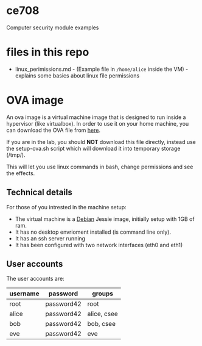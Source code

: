# ce708
Computer security module examples

# files in this repo
* linux_perimissions.md - (Example file in ```/home/alice``` inside the VM) - explains some basics about linux file permissions

# OVA image
An ova image is a virtual machine image that is designed to run inside a hypervisor (like virtualbox).
In order to use it on your home machine, you can download the OVA file from [here](http://stuff.webpigeon.me.uk/ce708).

If you are in the lab, you should **NOT** download this file directly, instead use the setup-ova.sh script which will download it
into temporary storage (/tmp/).

This will let you use linux commands in bash, change permissions and see the effects.

## Technical details
For those of you intrested in the machine setup:

* The virtual machine is a [Debian](https://www.debian.org/) Jessie image, initially setup with 1GB of ram.
* It has no desktop envrioment installed (is command line only).
* It has an ssh server running
* It has been configured with two network interfaces (eth0 and eth1)

## User accounts
The user accounts are:

| username | password   | groups           |
| -------- | ---------- | ---------------- |
| root     | password42 | root             |
| alice    | password42 | alice, csee      |
| bob      | password42 | bob, csee        |
| eve      | password42 | eve              |


